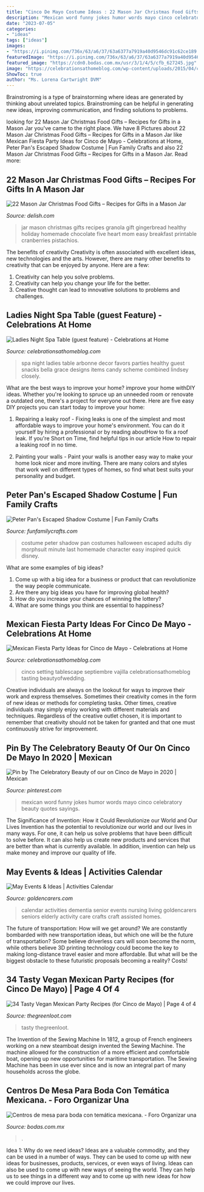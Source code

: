 ```yaml
---
title: "Cinco De Mayo Costume Ideas : 22 Mason Jar Christmas Food Gifts – Recipes For Gifts In A Mason Jar"
description: "Mexican word funny jokes humor words mayo cinco celebratory beauty quotes sayings"
date: "2023-07-05"
categories:
- "ideas"
tags: ["ideas"]
images:
- "https://i.pinimg.com/736x/63/a6/37/63a6377a7919a40d9546dc91c62ce189.jpg"
featuredImage: "https://i.pinimg.com/736x/63/a6/37/63a6377a7919a40d9546dc91c62ce189.jpg"
featured_image: "https://cdn0.bodas.com.mx/usr/3/1/4/5/cfb_627245.jpg"
image: "https://celebrationsathomeblog.com/wp-content/uploads/2015/04/cinco-de-mayo-party-table-setting-ideas.jpg"
ShowToc: true
author: "Ms. Lorena Cartwright DVM"
---
```



Brainstroming is a type of brainstorming where ideas are generated by thinking about unrelated topics. Brainstroming can be helpful in generating new ideas, improving communication, and finding solutions to problems.

	

		
looking for 22 Mason Jar Christmas Food Gifts – Recipes for Gifts in a Mason Jar you've came to the right place. We have 8 Pictures about 22 Mason Jar Christmas Food Gifts – Recipes for Gifts in a Mason Jar like Mexican Fiesta Party Ideas for Cinco de Mayo - Celebrations at Home, Peter Pan&#039;s Escaped Shadow Costume | Fun Family Crafts and also 22 Mason Jar Christmas Food Gifts – Recipes for Gifts in a Mason Jar. Read more:
		
    
## 22 Mason Jar Christmas Food Gifts – Recipes For Gifts In A Mason Jar

<img loading=lazy src="http://del.h-cdn.co/assets/15/50/gingerbread-granola-with-cranberries-pistachios-white-chocolate-chips-by-five-heart-home_700pxtag.jpg" onerror="this.onerror=null;this.src='https://tse1.mm.bing.net/th?id=OIP.9Zljg44YgY_qRwALwchl2gHaLH&amp;pid=15.1';" alt="22 Mason Jar Christmas Food Gifts – Recipes for Gifts in a Mason Jar">

_Source: delish.com_

>jar mason christmas gifts recipes granola gift gingerbread healthy holiday homemade chocolate five heart mom easy breakfast printable cranberries pistachios. 

	

The benefits of creativity
Creativity is often associated with excellent ideas, new technologies and the arts. However, there are many other benefits to creativity that can be enjoyed by anyone. Here are a few: 
1. Creativity can help you solve problems.
2. Creativity can help you change your life for the better.
3. Creative thought can lead to innovative solutions to problems and challenges.

    
## Ladies Night Spa Table (guest Feature) - Celebrations At Home

<img loading=lazy src="https://celebrationsathomeblog.com/wp-content/uploads/2010/04/spa-party-630x382.jpg" onerror="this.onerror=null;this.src='https://tse1.mm.bing.net/th?id=OIP.LHfts1D19tqrXIj7fyu_awHaEf&amp;pid=15.1';" alt="Ladies Night Spa Table (guest feature) - Celebrations at Home">

_Source: celebrationsathomeblog.com_

>spa night ladies table arbonne decor favors parties healthy guest snacks bella grace designs items candy scheme combined lindsey closely. 

	

What are the best ways to improve your home?
improve your home withDIY ideas. Whether you're looking to spruce up an unneeded room or renovate a outdated one, there's a project for everyone out there. Here are five easy DIY projects you can start today to improve your home: 
1. Repairing a leaky roof - Fixing leaks is one of the simplest and most affordable ways to improve your home's environment. You can do it yourself by hiring a professional or by reading aboutHow to fix a roof leak. If you're Short on Time, find helpful tips in our article How to repair a leaking roof in no time. 

2. Painting your walls - Paint your walls is another easy way to make your home look nicer and more inviting. There are many colors and styles that work well on different types of homes, so find what best suits your personality and budget.

    
## Peter Pan&#039;s Escaped Shadow Costume | Fun Family Crafts

<img loading=lazy src="http://funfamilycrafts.com/wp-content/uploads/2013/10/Peter-Pan-Shadow-Costume-9-of-11.jpg" onerror="this.onerror=null;this.src='https://tse4.mm.bing.net/th?id=OIP.boevrqIclq5oIqiGT4LBYwHaNB&amp;pid=15.1';" alt="Peter Pan&#039;s Escaped Shadow Costume | Fun Family Crafts">

_Source: funfamilycrafts.com_

>costume peter shadow pan costumes halloween escaped adults diy morphsuit minute last homemade character easy inspired quick disney. 

	

What are some examples of big ideas?
1. Come up with a big idea for a business or product that can revolutionize the way people communicate.
2. Are there any big ideas you have for improving global health?
3. How do you increase your chances of winning the lottery?
4. What are some things you think are essential to happiness?

    
## Mexican Fiesta Party Ideas For Cinco De Mayo - Celebrations At Home

<img loading=lazy src="https://celebrationsathomeblog.com/wp-content/uploads/2015/04/cinco-de-mayo-party-table-setting-ideas.jpg" onerror="this.onerror=null;this.src='https://tse4.mm.bing.net/th?id=OIP.vOycMEnH9jVsEBANWRQQagHaKx&amp;pid=15.1';" alt="Mexican Fiesta Party Ideas for Cinco de Mayo - Celebrations at Home">

_Source: celebrationsathomeblog.com_

>cinco setting tablescape septiembre vajilla celebrationsathomeblog tasting beautyofwedding. 

	

Creative individuals are always on the lookout for ways to improve their work and express themselves. Sometimes their creativity comes in the form of new ideas or methods for completing tasks. Other times, creative individuals may simply enjoy working with different materials and techniques. Regardless of the creative outlet chosen, it is important to remember that creativity should not be taken for granted and that one must continuously strive for improvement.

    
## Pin By The Celebratory Beauty Of Our On Cinco De Mayo In 2020 | Mexican

<img loading=lazy src="https://i.pinimg.com/736x/63/a6/37/63a6377a7919a40d9546dc91c62ce189.jpg" onerror="this.onerror=null;this.src='https://tse4.mm.bing.net/th?id=OIP.j7BUGr9FLPRzTNa8ipUAhgHaNJ&amp;pid=15.1';" alt="Pin by The Celebratory Beauty of our on Cinco de Mayo in 2020 | Mexican">

_Source: pinterest.com_

>mexican word funny jokes humor words mayo cinco celebratory beauty quotes sayings. 

	

The Significance of Invention: How it Could Revolutionize our World and Our Lives
Invention has the potential to revolutionize our world and our lives in many ways. For one, it can help us solve problems that have been difficult to solve before. It can also help us create new products and services that are better than what is currently available. In addition, invention can help us make money and improve our quality of life.

    
## May Events &amp; Ideas | Activities Calendar

<img loading=lazy src="http://www.goldencarers.com/assets/img/calendar/05-may-pinterest.jpg" onerror="this.onerror=null;this.src='https://tse2.mm.bing.net/th?id=OIP.QLRDOUHVHEYeE8oXqDh6fgHaMP&amp;pid=15.1';" alt="May Events &amp; Ideas | Activities Calendar">

_Source: goldencarers.com_

>calendar activities dementia senior events nursing living goldencarers seniors elderly activity care crafts craft assisted homes. 

	

The future of transportation: How will we get around?
We are constantly bombarded with new transportation ideas, but which one will be the future of transportation? Some believe driverless cars will soon become the norm, while others believe 3D printing technology could become the key to making long-distance travel easier and more affordable. But what will be the biggest obstacle to these futuristic proposals becoming a reality? Costs!

    
## 34 Tasty Vegan Mexican Party Recipes (for Cinco De Mayo) | Page 4 Of 4

<img loading=lazy src="https://thegreenloot.com/wp-content/uploads/2018/04/vegan-mexican-party-recipes-cinco-mayo-27.jpg" onerror="this.onerror=null;this.src='https://tse3.mm.bing.net/th?id=OIP.BYeSc8arRowwsS1EAQ5ytwHaJ4&amp;pid=15.1';" alt="34 Tasty Vegan Mexican Party Recipes (for Cinco de Mayo) | Page 4 of 4">

_Source: thegreenloot.com_

>tasty thegreenloot. 

	

The Invention of the Sewing Machine
In 1812, a group of French engineers working on a new steamboat design invented the Sewing Machine. The machine allowed for the construction of a more efficient and comfortable boat, opening up new opportunities for maritime transportation. The Sewing Machine has been in use ever since and is now an integral part of many households across the globe.

    
## Centros De Mesa Para Boda Con Temática Mexicana. - Foro Organizar Una

<img loading=lazy src="https://cdn0.bodas.com.mx/usr/3/1/4/5/cfb_627245.jpg" onerror="this.onerror=null;this.src='https://tse4.mm.bing.net/th?id=OIP.z-J734JelkDdMk3rO3RLJgAAAA&amp;pid=15.1';" alt="Centros de mesa para boda con temática mexicana. - Foro Organizar una">

_Source: bodas.com.mx_

>. 

	

Idea 1: Why do we need ideas?
Ideas are a valuable commodity, and they can be used in a number of ways. They can be used to come up with new ideas for businesses, products, services, or even ways of living. Ideas can also be used to come up with new ways of seeing the world. They can help us to see things in a different way and to come up with new ideas for how we could improve our lives.

